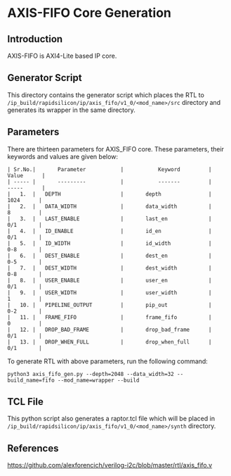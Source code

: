 # AXIS-FIFO Core Generation 

## Introduction
AXIS-FIFO is AXI4-Lite based IP core.

## Generator Script

This directory contains the generator script which places the RTL to `/ip_build/rapidsilicon/ip/axis_fifo/v1_0/<mod_name>/src` directory and generates its wrapper in the same directory. 
    
## Parameters
There are thirteen parameters for AXIS_FIFO core. These parameters, their keywords and values are given below:

    | Sr.No.|       Parameter           |           Keyword         |       Value      |
    | ----- |       ---------           |           -------         |       -----      |
    |   1.  |   DEPTH                   |       depth               |        1024      |
    |   2.  |   DATA_WIDTH              |       data_width          |        8         |
    |   3.  |   LAST_ENABLE             |       last_en             |        0/1       |  
    |   4.  |   ID_ENABLE               |       id_en               |        0/1       |
    |   5.  |   ID_WIDTH                |       id_width            |        0-8       |
    |   6.  |   DEST_ENABLE             |       dest_en             |        0-5       |
    |   7.  |   DEST_WIDTH              |       dest_width          |        0-8       |
    |   8.  |   USER_ENABLE             |       user_en             |        0/1       |
    |   9.  |   USER_WIDTH              |       user_width          |        1         |
    |   10. |   PIPELINE_OUTPUT         |       pip_out             |        0-2       |
    |   11. |   FRAME_FIFO              |       frame_fifo          |        0         |
    |   12. |   DROP_BAD_FRAME          |       drop_bad_frame      |        0/1       |
    |   13. |   DROP_WHEN_FULL          |       drop_when_full      |        0/1       |


To generate RTL with above parameters, run the following command:
```
python3 axis_fifo_gen.py --depth=2048 --data_width=32 --build_name=fifo --mod_name=wrapper --build
```

## TCL File

This python script also generates a raptor.tcl file which will be placed in `/ip_build/rapidsilicon/ip/axis_fifo/v1_0/<mod_name>/synth` directory.

## References

https://github.com/alexforencich/verilog-i2c/blob/master/rtl/axis_fifo.v
